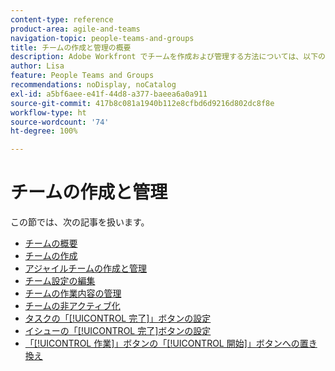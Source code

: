 ```yaml
---
content-type: reference
product-area: agile-and-teams
navigation-topic: people-teams-and-groups
title: チームの作成と管理の概要
description: Adobe Workfront でチームを作成および管理する方法については、以下の記事を参照してください。
author: Lisa
feature: People Teams and Groups
recommendations: noDisplay, noCatalog
exl-id: a5bf6aee-e41f-44d8-a377-baeea6a0a911
source-git-commit: 417b8c081a1940b112e8cfbd6d9216d802dc8f8e
workflow-type: ht
source-wordcount: '74'
ht-degree: 100%

---
```


# チームの作成と管理

この節では、次の記事を扱います。

* [チームの概要](../../people-teams-and-groups/create-and-manage-teams/teams-overview.md)
* [チームの作成](../../people-teams-and-groups/create-and-manage-teams/create-a-team.md)
* [アジャイルチームの作成と管理](../../people-teams-and-groups/create-and-manage-teams/create-and-manage-agile-teams.md)
* [チーム設定の編集](../../people-teams-and-groups/create-and-manage-teams/edit-team-settings.md)
* [チームの作業内容の管理](../../people-teams-and-groups/create-and-manage-teams/manage-what-your-team-is-working-on.md)
* [チームの非アクティブ化](../../people-teams-and-groups/create-and-manage-teams/deactivate-a-team.md)
* [タスクの「[!UICONTROL 完了]」ボタンの設定](../../people-teams-and-groups/create-and-manage-teams/configure-the-done-button-for-tasks.md)
* [イシューの「[!UICONTROL 完了]ボタンの設定](../../people-teams-and-groups/create-and-manage-teams/configure-the-done-button-for-issues.md)
* [「[!UICONTROL 作業]」ボタンの「[!UICONTROL 開始]」ボタンへの置き換え](../../people-teams-and-groups/create-and-manage-teams/work-on-it-button-to-start-button.md)
